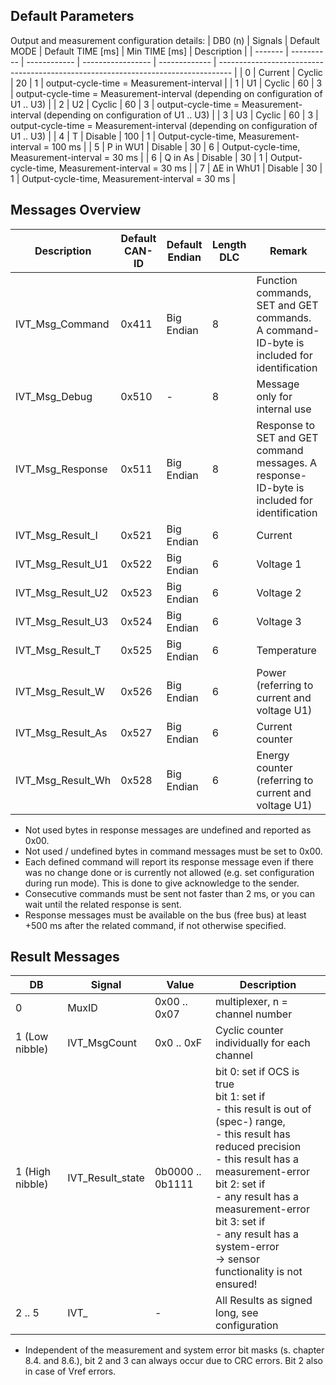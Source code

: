 
## Default Parameters
Output and measurement configuration details:
| DB0 (n) | Signals    | Default MODE | Default TIME [ms] | Min TIME [ms] | Description                                                                       |
| ------- | ---------- | ------------ | ----------------- | ------------- | --------------------------------------------------------------------------------- |
| 0       | Current    | Cyclic       | 20                | 1             | output-cycle-time = Measurement-interval                                          |
| 1       | U1         | Cyclic       | 60                | 3             | output-cycle-time = Measurement-interval (depending on configuration of U1 .. U3) |
| 2       | U2         | Cyclic       | 60                | 3             | output-cycle-time = Measurement-interval (depending on configuration of U1 .. U3) |
| 3       | U3         | Cyclic       | 60                | 3             | output-cycle-time = Measurement-interval (depending on configuration of U1 .. U3) |
| 4       | T          | Disable      | 100               | 1             | Output-cycle-time, Measurement-interval = 100 ms                                  |
| 5       | P in WU1   | Disable      | 30                | 6             | Output-cycle-time, Measurement-interval = 30 ms                                   |
| 6       | Q in As    | Disable      | 30                | 1             | Output-cycle-time, Measurement-interval = 30 ms                                   |
| 7       | ΔE in WhU1 | Disable      | 30                | 1             | Output-cycle-time, Measurement-interval = 30 ms                                   |

## Messages Overview
| Description       | Default CAN-ID | Default Endian | Length DLC | Remark                                                                                      |
| ----------------- | -------------- | -------------- | ---------- | ------------------------------------------------------------------------------------------- |
| IVT_Msg_Command   | 0x411          | Big Endian     | 8          | Function commands, SET and GET commands. A command-ID-byte is included for identification   |
| IVT_Msg_Debug     | 0x510          | -              | 8          | Message only for internal use                                                               |
| IVT_Msg_Response  | 0x511          | Big Endian     | 8          | Response to SET and GET command messages. A response-ID-byte is included for identification |
| IVT_Msg_Result_I  | 0x521          | Big Endian     | 6          | Current                                                                                     |
| IVT_Msg_Result_U1 | 0x522          | Big Endian     | 6          | Voltage 1                                                                                   |
| IVT_Msg_Result_U2 | 0x523          | Big Endian     | 6          | Voltage 2                                                                                   |
| IVT_Msg_Result_U3 | 0x524          | Big Endian     | 6          | Voltage 3                                                                                   |
| IVT_Msg_Result_T  | 0x525          | Big Endian     | 6          | Temperature                                                                                 |
| IVT_Msg_Result_W  | 0x526          | Big Endian     | 6          | Power (referring to current and voltage U1)                                                 |
| IVT_Msg_Result_As | 0x527          | Big Endian     | 6          | Current counter                                                                             |
| IVT_Msg_Result_Wh | 0x528          | Big Endian     | 6          | Energy counter (referring to current and  voltage U1)                                       |

- Not used bytes in response messages are undefined and reported as 0x00.
- Not used / undefined bytes in command messages must be set to 0x00.
- Each defined command will report its response message even if there was no change done or is currently
not allowed (e.g. set configuration during run mode). This is done to give acknowledge to the sender.
- Consecutive commands must be sent not faster than 2 ms, or you can wait until the related response is
sent.
- Response messages must be available on the bus (free bus) at least +500 ms after the related command,
if not otherwise specified.

## Result Messages
| DB | Signal | Value | Description |
|----|--------|-------|-------------|
| 0 | MuxID | 0x00 .. 0x07 | multiplexer, n = channel number |
| 1 (Low nibble) | IVT_MsgCount | 0x0 .. 0xF | Cyclic counter individually for each channel |
| 1 (High nibble) | IVT_Result_state | 0b0000 .. 0b1111 | bit 0: set if OCS is true<br>bit 1: set if<br>- this result is out of (spec-) range,<br>- this result has reduced precision<br>- this result has a measurement-error<br>bit 2: set if<br>- any result has a measurement-error<br>bit 3: set if<br>- any result has a system-error<br>→ sensor functionality is not ensured! |
| 2 .. 5 | IVT_<Resultname> | - | All Results as signed long, see configuration |




- Independent of the measurement and system error bit masks (s. chapter 8.4. and 8.6.), bit 2 and 3
can always occur due to CRC errors. Bit 2 also in case of Vref errors.